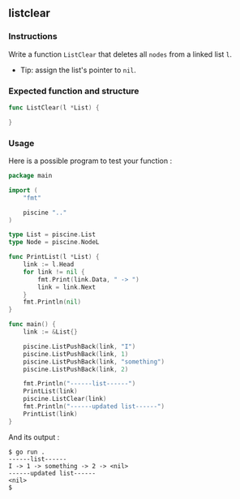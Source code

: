 ## listclear

### Instructions

Write a function `ListClear` that deletes all `nodes` from a linked list `l`.

- Tip: assign the list's pointer to `nil`.

### Expected function and structure

```go
func ListClear(l *List) {

}
```

### Usage

Here is a possible program to test your function :

```go
package main

import (
	"fmt"

	piscine ".."
)

type List = piscine.List
type Node = piscine.NodeL

func PrintList(l *List) {
	link := l.Head
	for link != nil {
		fmt.Print(link.Data, " -> ")
		link = link.Next
	}
	fmt.Println(nil)
}

func main() {
	link := &List{}

	piscine.ListPushBack(link, "I")
	piscine.ListPushBack(link, 1)
	piscine.ListPushBack(link, "something")
	piscine.ListPushBack(link, 2)

	fmt.Println("------list------")
	PrintList(link)
	piscine.ListClear(link)
	fmt.Println("------updated list------")
	PrintList(link)
}
```

And its output :

```console
$ go run .
------list------
I -> 1 -> something -> 2 -> <nil>
------updated list------
<nil>
$
```
